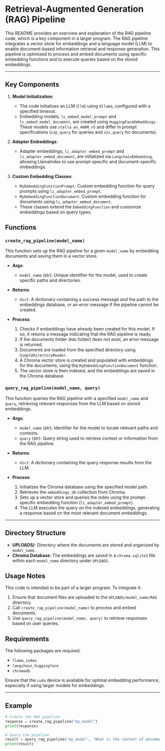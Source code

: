 # Retrieval-Augmented Generation (RAG) Pipeline

This README provides an overview and explanation of the RAG pipeline code, which is a key component in a larger program. The RAG pipeline integrates a vector store for embeddings and a language model (LLM) to enable document-based information retrieval and response generation. This pipeline is optimized to process and embed documents using specific embedding functions and to execute queries based on the stored embeddings.

---

## Key Components

1. **Model Initialization**:
   - The code initializes an LLM (`llm`) using `Ollama`, configured with a specified timeout.
   - Embedding models, `lc_embed_model_prompt` and `lc_embed_model_document`, are created using `HuggingFaceEmbeddings`. These models use `stella_en_400M_v5` and differ in prompt specifications (`s2p_query` for queries and `s2s_query` for documents).

2. **Adapter Embeddings**:
   - Adapter embeddings, `li_adapter_embed_prompt` and `li_adapter_embed_document`, are initialized via `LangchainEmbedding`, allowing LlamaIndex to use prompt-specific and document-specific embeddings.

3. **Custom Embedding Classes**:
   - `MyEmbeddingFunctionPrompt`: Custom embedding function for query prompts using `li_adapter_embed_prompt`.
   - `MyEmbeddingFunctionDocument`: Custom embedding function for documents using `li_adapter_embed_document`.
   - These classes extend the `EmbeddingFunction` and customize embeddings based on query types.

## Functions

### `create_rag_pipeline(model_name)`

This function sets up the RAG pipeline for a given `model_name` by embedding documents and saving them in a vector store.

- **Args**:
  - `model_name` (str): Unique identifier for the model, used to create specific paths and directories.

- **Returns**:
  - `dict`: A dictionary containing a success message and the path to the embeddings database, or an error message if the pipeline cannot be created.

- **Process**:
  1. Checks if embeddings have already been created for this model. If so, it returns a message indicating that the RAG pipeline is ready.
  2. If the documents folder (`RAG` folder) does not exist, an error message is returned.
  3. Documents are loaded from the specified directory using `SimpleDirectoryReader`.
  4. A Chroma vector store is created and populated with embeddings for the documents, using the `MyEmbeddingFunctionDocument` function.
  5. The vector store is then indexed, and the embeddings are saved in the Chroma database.

### `query_rag_pipeline(model_name, query)`

This function queries the RAG pipeline with a specified `model_name` and `query`, retrieving relevant responses from the LLM based on stored embeddings.

- **Args**:
  - `model_name` (str): Identifier for the model to locate relevant paths and contexts.
  - `query` (str): Query string used to retrieve context or information from the RAG pipeline.

- **Returns**:
  - `dict`: A dictionary containing the query response results from the LLM.

- **Process**:
  1. Initializes the Chroma database using the specified model path.
  2. Retrieves the `embeddings_db` collection from Chroma.
  3. Sets up a vector store and queries the index using the prompt-specific embedding function (`li_adapter_embed_prompt`).
  4. The LLM executes the query on the indexed embeddings, generating a response based on the most relevant document embeddings.

---

## Directory Structure

- **UPLOADS/**: Directory where the documents are stored and organized by `model_name`.
- **Chroma Database**: The embeddings are saved in a `chroma.sqlite3` file within each `model_name` directory under `UPLOADS`.

## Usage Notes

This code is intended to be part of a larger program. To integrate it:

1. Ensure that document files are uploaded to the `UPLOADS/model_name/RAG` directory.
2. Call `create_rag_pipeline(model_name)` to process and embed documents.
3. Use `query_rag_pipeline(model_name, query)` to retrieve responses based on user queries.

## Requirements

The following packages are required:

- `llama_index`
- `langchain_huggingface`
- `chromadb`

Ensure that the `cuda` device is available for optimal embedding performance, especially if using larger models for embeddings.

---

## Example

```python
# Create the RAG pipeline
response = create_rag_pipeline("my_model")
print(response)

# Query the pipeline
result = query_rag_pipeline("my_model", "What is the content of document X?")
print(result)
```
